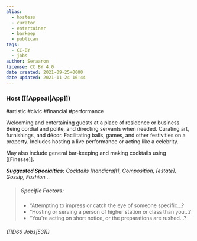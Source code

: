 ```yaml
---
alias:
  - hostess
  - curator
  - entertainer
  - barkeep
  - publican
tags:
  - CC-BY
  - jobs
author: Seraaron
license: CC BY 4.0
date created: 2021-09-25+0000
date updated: 2021-11-24 16:44
---
```


### Host ([[Appeal|App]])

#artistic #civic #financial #performance

Welcoming and entertaining guests at a place of residence or business. Being cordial and polite, and directing servants when needed. Curating art, furnishings, and décor. Facilitating balls, games, and other festivities on a property. Includes hosting a live performance or acting like a celebrity.

May also include general bar-keeping and making cocktails using [[Finesse]].

_**Suggested Specialties:** Cocktails [handicraft], Composition, [estate], Gossip, Fashion..._

> ##### Specific Factors:
>
> - “Attempting to impress or catch the eye of someone specific...?
> - “Hosting or serving a person of higher station or class than you...?
> - “You're acting on short notice, or the preparations are rushed...?

###### {[[D66 Jobs|53]]}
